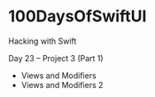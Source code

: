 # 100DaysOfSwiftUI
Hacking with Swift


Day 23 – Project 3 (Part 1)
  - Views and Modifiers
  - Views and Modifiers 2
